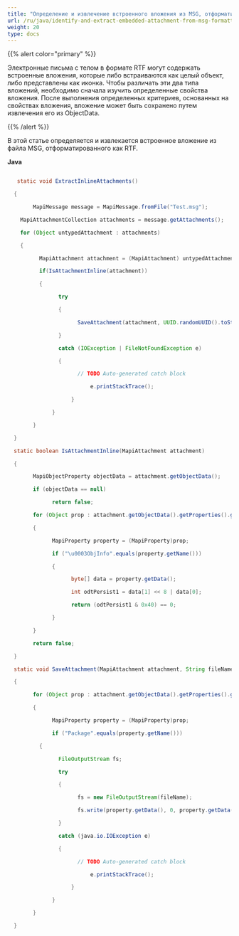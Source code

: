 ```yaml
---
title: "Определение и извлечение встроенного вложения из MSG, отформатированного как RTF"
url: /ru/java/identify-and-extract-embedded-attachment-from-msg-formatted-as-rtf/
weight: 20
type: docs
---
```


{{% alert color="primary" %}} 

Электронные письма с телом в формате RTF могут содержать встроенные вложения, которые либо встраиваются как целый объект, либо представлены как иконка. Чтобы различать эти два типа вложений, необходимо сначала изучить определенные свойства вложения. После выполнения определенных критериев, основанных на свойствах вложения, вложение может быть сохранено путем извлечения его из ObjectData.

{{% /alert %}} 

В этой статье определяется и извлекается встроенное вложение из файла MSG, отформатированного как RTF.

**Java**

``` java

   static void ExtractInlineAttachments()

  {

        MapiMessage message = MapiMessage.fromFile("Test.msg");

    MapiAttachmentCollection attachments = message.getAttachments();

    for (Object untypedAttachment : attachments)

    {

          MapiAttachment attachment = (MapiAttachment) untypedAttachment;

          if(IsAttachmentInline(attachment))

          {

                try

                {

                      SaveAttachment(attachment, UUID.randomUUID().toString());

                }

                catch (IOException | FileNotFoundException e)

                {

                      // TODO Auto-generated catch block

                          e.printStackTrace();

                    }

              }

        }

  }

  static boolean IsAttachmentInline(MapiAttachment attachment)

  {

        MapiObjectProperty objectData = attachment.getObjectData();

        if (objectData == null)

              return false;

        for (Object prop : attachment.getObjectData().getProperties().getValues())

        {

              MapiProperty property = (MapiProperty)prop;

              if ("\u0003ObjInfo".equals(property.getName()))

              {

                    byte[] data = property.getData();

                    int odtPersist1 = data[1] << 8 | data[0];

                    return (odtPersist1 & 0x40) == 0;

              }

        }

        return false;

  }

  static void SaveAttachment(MapiAttachment attachment, String fileName) throws IOException, FileNotFoundException

  {

        for (Object prop : attachment.getObjectData().getProperties().getValues())

        {

              MapiProperty property = (MapiProperty)prop;

              if ("Package".equals(property.getName()))

          {

                FileOutputStream fs;

                try

                {

                      fs = new FileOutputStream(fileName);

                      fs.write(property.getData(), 0, property.getData().length);

                }

                catch (java.io.IOException e)

                {

                      // TODO Auto-generated catch block

                          e.printStackTrace();

                    }

              }

        }

  }

```